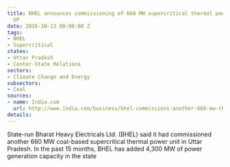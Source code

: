 ```yaml
---
title: BHEL announces commissioning of 660 MW supercritical thermal power unit in
  UP
date: 2016-10-13 00:00:00 Z
tags:
- BHEL
- Supercritical
states:
- Uttar Pradesh
- Center-State Relations
sectors:
- Climate Change and Energy
subsectors:
- Coal
sources:
- name: India.com
  url: http://www.india.com/business/bhel-commissions-another-660-mw-thermal-unit-in-uttar-pradesh-1547341/
details: 
---
```


State-run Bharat Heavy Electricals Ltd. (BHEL) said it had commissioned another 660 MW coal-based supercritical thermal power unit in Uttar Pradesh. In the past 15 months, BHEL has added 4,300 MW of power generation capacity in the state
